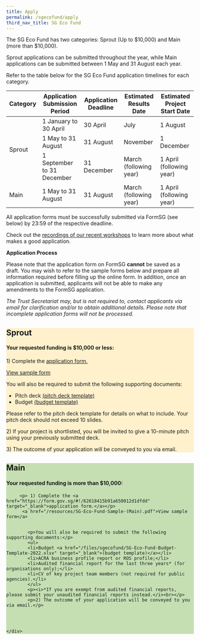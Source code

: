 ```yaml
---
title: Apply
permalink: /sgecofund/apply
third_nav_title: SG Eco Fund
---
```



The SG Eco Fund has two categories: Sprout (Up to $10,000) and Main (more than $10,000). 

Sprout applications can be submitted throughout the year, while Main applications can be submitted between 1 May and 31 August each year. 

Refer to the table below for the SG Eco Fund application timelines for each category.

<table>
<thead>
  <tr>
    <th>Category</th>
    <th>Application Submission Period</th>
    <th>Application Deadline</th>
    <th>Estimated Results Date</th>
    <th>Estimated Project Start Date</th>
  </tr>
</thead>
<tbody>
  <tr>
    <td rowspan="3">Sprout</td>
    <td>1 January to 30 April</td>
    <td>30 April</td>
    <td>July</td>
    <td>1 August   </td>
  </tr>
  <tr>
    <td>1 May to 31 August</td>
    <td>31 August</td>
    <td>November</td>
    <td>1 December</td>
  </tr>
  <tr>
    <td>1 September to 31 December</td>
    <td>31 December</td>
    <td>March (following year)</td>
    <td>1 April (following year)</td>
  </tr>
  <tr>
    <td>Main</td>
    <td>1 May to 31 August</td>
    <td>31 August</td>
    <td>March (following year)</td>
    <td>1 April (following year)</td>
  </tr>
</tbody>
</table>

All application forms must be successfully submitted via FormSG (see below) by 23:59 of the respective deadline.

Check out the <a href="/sgecofund/community" target="_blank">recordings of our recent workshops</a> to learn more about what makes a good application.

**Application Process**

Please note that the application form on FormSG **cannot** be saved as a draft. You may wish to refer to the sample forms below and prepare all information required before filling up the online form. In addition, once an application is submitted, applicants will not be able to make any amendments to the FormSG application.

*The Trust Secretariat may, but is not required to, contact applicants via email for clarification and/or to obtain additional details. Please note that incomplete application forms will not be processed.*

<div class='container'>
  <div class='grid-row'>
    <div class='grid-column' style="background-color:#FFF1CC;">
        <div class="lists">
            <h2><b>Sprout</b></h2>
            <h4>Your requested funding is <b>$10,000 or less</b>:</h4>
            <div>
                <p>1) Complete the <a href="https://form.gov.sg/62305c9b09260b00127b63d4" target="_blank">application form.</a></p>
                <a href="/resources/SG-Eco-Fund-Sample-Form-(Sprout).pdf">View sample form</a>
                <p> You will also be required to submit the following supporting documents:</p>
                <ul>
                <li>Pitch deck <a href="/files/sgecofund/SG-Eco-Fund-Pitch-Deck-Template.pptx" target="_blank">(pitch deck template)</a></li>
                <li>Budget <a href="/files/sgecofund/SG-Eco-Fund-Budget-Template-2022.xlsx" target="_blank">(budget template)</a></li>
                </ul>
                <p>Please refer to the pitch deck template for details on what to include. Your pitch deck should not exceed 10 slides.</p>
                <p>2) If your project is shortlisted, you will be invited to give a 10-minute pitch using your previously submitted deck.</p>
                <p>3) The outcome of your application will be conveyed to you via email.</p>
            </div> 
        </div>
    </div>
    <div class='grid-column' style="background-color:#C5DFB3;">
        <div class="lists">
        <h2><b>Main</b></h2>
        <h4>Your requested funding is <b>more than $10,000</b>:</h4>
        <div>
          
          
         <p> 1) Complete the <a href="https://form.gov.sg/#!/62618415b91a650012d1dfdd" target="_blank">application form.</a></p>
          <a href="/resources/SG-Eco-Fund-Sample-(Main).pdf">View sample form</a>
          
          
            <p>You will also be required to submit the following supporting documents:</p>
            <ul>
            <li>Budget <a href="/files/sgecofund/SG-Eco-Fund-Budget-Template-2022.xlsx" target="_blank">(budget template)</a></li>
            <li>ACRA business profile report or ROS profile;</li>
            <li>Audited financial report for the last three years* (for organisations only);</li>
            <li>CV of key project team members (not required for public agencies).</li>
            </ul>
            <p><i>*If you are exempt from audited financial reports, please submit your unaudited financial reports instead.</i><br></p>
            <p>2) The outcome of your application will be conveyed to you via email.</p>
          
          

          
    </div>
